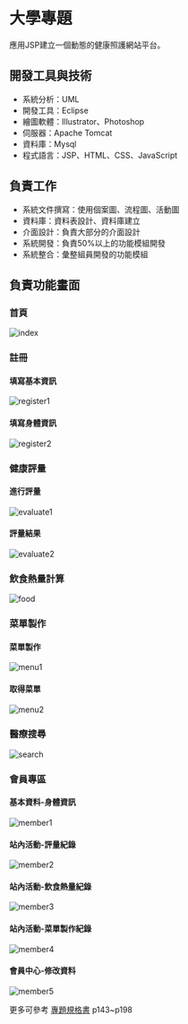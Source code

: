 # 大學專題
應用JSP建立一個動態的健康照護網站平台。

## 開發工具與技術
- 系統分析：UML
- 開發工具：Eclipse
- 繪圖軟體：Illustrator、Photoshop
- 伺服器：Apache Tomcat
- 資料庫：Mysql
- 程式語言：JSP、HTML、CSS、JavaScript

## 負責工作
- 系統文件撰寫：使用個案圖、流程圖、活動圖
- 資料庫：資料表設計、資料庫建立
- 介面設計：負責大部分的介面設計
- 系統開發：負責50%以上的功能模組開發
- 系統整合：彙整組員開發的功能模組

## 負責功能畫面
### 首頁
![index](https://raw.githubusercontent.com/bobtai/independentstudy/master/Images/index.png)

### 註冊
#### 填寫基本資訊
![register1](https://raw.githubusercontent.com/bobtai/independentstudy/master/Images/register1.png)
#### 填寫身體資訊
![register2](https://raw.githubusercontent.com/bobtai/independentstudy/master/Images/register2.png)

### 健康評量
#### 進行評量
![evaluate1](https://raw.githubusercontent.com/bobtai/independentstudy/master/Images/evaluate1.png)
#### 評量結果
![evaluate2](https://raw.githubusercontent.com/bobtai/independentstudy/master/Images/evaluate2.png)

### 飲食熱量計算
![food](https://raw.githubusercontent.com/bobtai/independentstudy/master/Images/food.png)

### 菜單製作
#### 菜單製作
![menu1](https://raw.githubusercontent.com/bobtai/independentstudy/master/Images/menu1.png)
#### 取得菜單
![menu2](https://raw.githubusercontent.com/bobtai/independentstudy/master/Images/menu2.png)

### 醫療搜尋
![search](https://raw.githubusercontent.com/bobtai/independentstudy/master/Images/search.png)

### 會員專區
#### 基本資料-身體資訊
![member1](https://raw.githubusercontent.com/bobtai/independentstudy/master/Images/member1.png)
#### 站內活動-評量紀錄
![member2](https://raw.githubusercontent.com/bobtai/independentstudy/master/Images/member2.png)
#### 站內活動-飲食熱量紀錄
![member3](https://raw.githubusercontent.com/bobtai/independentstudy/master/Images/member3.png)
#### 站內活動-菜單製作紀錄
![member4](https://raw.githubusercontent.com/bobtai/independentstudy/master/Images/member4.png)
#### 會員中心-修改資料
![member5](https://raw.githubusercontent.com/bobtai/independentstudy/master/Images/member5.png)

更多可參考 [專題規格書](https://github.com/bobtai/independentstudy/blob/master/%E5%B0%88%E9%A1%8C%E8%A6%8F%E6%A0%BC%E6%9B%B8.pdf) p143~p198
